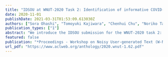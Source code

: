 ```yaml
---
title: "IDSOU at WNUT-2020 Task 2: Identification of informative COVID-19 English tweets"
date: 2020-11-01
publishDate: 2021-03-31T01:53:09.613030Z
authors: ["Sora Ohashi", "Tomoyuki Kajiwara", "Chenhui Chu", "Noriko Takemura", "Yuta Nakashima", "Hajime Nagahara"]
publication_types: ["1"]
abstract: "We introduce the IDSOU submission for the WNUT-2020 task 2: identification of informative COVID-19 English Tweets. Our system is an ensemble of pre-trained language models such as BERT. We ranked 16th in the F1 score."
featured: false
publication: "*Proceedings - Workshop on Noisy User-generated Text (W-NUT 2020)*"
url_pdf: "https://www.aclweb.org/anthology/2020.wnut-1.62.pdf"
---
```



